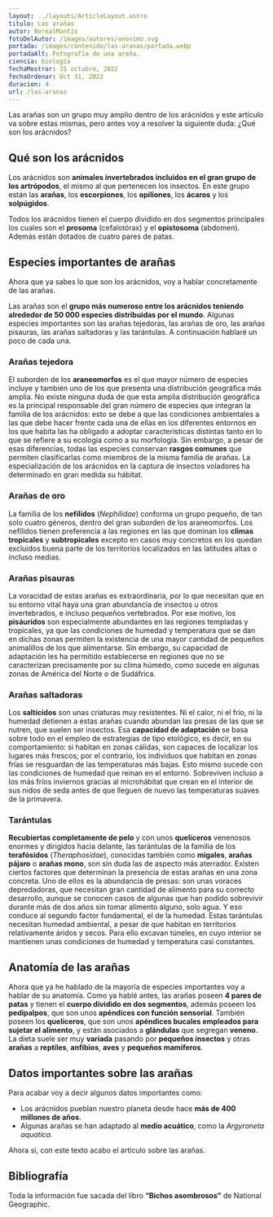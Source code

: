 ```yaml
---
layout: ../layouts/ArticleLayout.astro
titulo: Las arañas
autor: BorealMantis
fotoDelAutor: /images/autores/anonimo.svg
portada: /images/contenido/las-aranas/portada.webp
portadaAlt: Fotografía de una araña.
ciencia: biología
fechaMostrar: 31 octubre, 2022
fechaOrdenar: Oct 31, 2022
duracion: 4
url: /las-aranas
---
```


Las arañas son un grupo muy amplio dentro de los arácnidos y este artículo va sobre estas mismas, pero antes voy a resolver la siguiente duda: ¿Qué son los arácnidos?

## Qué son los arácnidos

Los arácnidos son **animales invertebrados incluidos en el gran grupo de los artrópodos**, el mismo al que pertenecen los insectos. En este grupo están las **arañas**, los **escorpiones**, los **opiliones**, los **ácaros** y los **solpúgidos**.

Todos los arácnidos tienen el cuerpo dividido en dos segmentos principales los cuales son el **prosoma** (cefalotórax) y el **opistosoma** (abdomen). Además están dotados de cuatro pares de patas.

## Especies importantes de arañas

Ahora que ya sabes lo que son los arácnidos, voy a hablar concretamente de las arañas.

Las arañas son el **grupo más numeroso entre los arácnidos teniendo alrededor de 50 000 especies distribuidas por el mundo**. Algunas especies importantes son las arañas tejedoras, las arañas de oro, las arañas pisauras, las arañas saltadoras y las tarántulas. A continuación hablaré un poco de cada una.

### Arañas tejedora

El suborden de los **araneomorfos** es el que mayor número de especies incluye y también uno de los que presenta una distribución geográfica más amplia. No existe ninguna duda de que esta amplia distribución geográfica es la principal responsable del gran número de especies que integran la familia de los arácnidos: esto se debe a que las condiciones ambientales a las que debe hacer frente cada una de ellas en los diferentes entornos en los que habita las ha obligado a adoptar características distintas tanto en lo que se refiere a su ecología como a su morfología. Sin embargo, a pesar de esas diferencias, todas las especies conservan **rasgos comunes** que permiten clasificarlas como miembros de la misma familia de arañas. La especialización de los arácnidos en la captura de insectos voladores ha determinado en gran medida su hábitat.

### Arañas de oro

La familia de los **nefílidos** (*Nephilidae*) conforma un grupo pequeño, de tan solo cuatro géneros, dentro del gran suborden de los araneomorfos. Los nefílidos tienen preferencia a las regiones en las que dominan los **climas tropicales** y **subtropicales** excepto en casos muy concretos en los quedan excluidos buena parte de los territorios localizados en las latitudes altas o incluso medias.

### Arañas pisauras

La voracidad de estas arañas es extraordinaria, por lo que necesitan que en su entorno vital haya una gran abundancia de insectos u otros invertebrados, e incluso pequeños vertebrados. Por ese motivo, los **pisáuridos** son especialmente abundantes en las regiones templadas y tropicales, ya que las condiciones de humedad y temperatura que se dan en dichas zonas permiten la existencia de una mayor cantidad de pequeños animalillos de los que alimentarse. Sin embargo, su capacidad de adaptación les ha permitido establecerse en regiones que no se caracterizan precisamente por su clima húmedo, como sucede en algunas zonas de América del Norte o de Sudáfrica.

### Arañas saltadoras

Los **saltícidos** son unas criaturas muy resistentes. Ni el calor, ni el frío, ni la humedad detienen a estas arañas cuando abundan las presas de las que se nutren, que suelen ser insectos. Esa **capacidad de adaptación** se basa sobre todo en el empleo de estrategias de tipo etológico, es decir, en su comportamiento: si habitan en zonas cálidas, son capaces de localizar los lugares más frescos; por el contrario, los individuos que habitan en zonas frías se resguardan de las temperaturas más bajas. Esto mismo sucede con las condiciones de humedad que reinan en el entorno. Sobreviven incluso a los más fríos inviernos gracias al microhábitat que crean en el interior de sus nidos de seda antes de que lleguen de nuevo las temperaturas suaves de la primavera.

### Tarántulas

**Recubiertas completamente de pelo** y con unos **quelíceros** venenosos enormes y dirigidos hacia delante, las tarántulas de la familia de los **terafósidos** (*Theraphosidae*), conocidas también como **migales**, **arañas pájaro** o **arañas mono**, son sin duda las de aspecto más aterrador. Existen ciertos factores que determinan la presencia de estas arañas en una zona concreta. Uno de ellos es la abundancia de presas: son unas voraces depredadoras, que necesitan gran cantidad de alimento para su correcto desarrollo, aunque se conocen casos de algunas que han podido sobrevivir durante más de dos años sin tomar alimento alguno, solo agua. Y eso conduce al segundo factor fundamental, el de la humedad. Estas tarántulas necesitan humedad ambiental, a pesar de que habitan en territorios relativamente áridos y secos. Para ello excavan túneles, en cuyo interior se mantienen unas condiciones de humedad y temperatura casi constantes.

## Anatomía de las arañas

Ahora que ya he hablado de la mayoría de especies importantes voy a hablar de su anatomía. Como ya hablé antes, las arañas poseen **4 pares de patas** y tienen el **cuerpo dividido en dos segmentos**, además poseen los **pedipalpos**, que son unos **apéndices con función sensorial**. También poseen los **quelíceros**, que son unos **apéndices bucales empleados para sujetar el alimento**, y están asociados a **glándulas** que segregan **veneno**. La dieta suele ser muy **variada** pasando por **pequeños insectos** y otras **arañas** a **reptiles**, **anfibios**, **aves** y **pequeños mamíferos**.

## Datos importantes sobre las arañas
Para acabar voy a decir algunos datos importantes como:

- Los arácnidos pueblan nuestro planeta desde hace **más de 400 millones de años**.
- Algunas arañas se han adaptado al **medio acuático**, como la *Argyroneta aquatica*.

Ahora sí, con este texto acabo el artículo sobre las arañas.

## Bibliografía

Toda la información fue sacada del libro **“Bichos asombrosos”** de National Geographic.